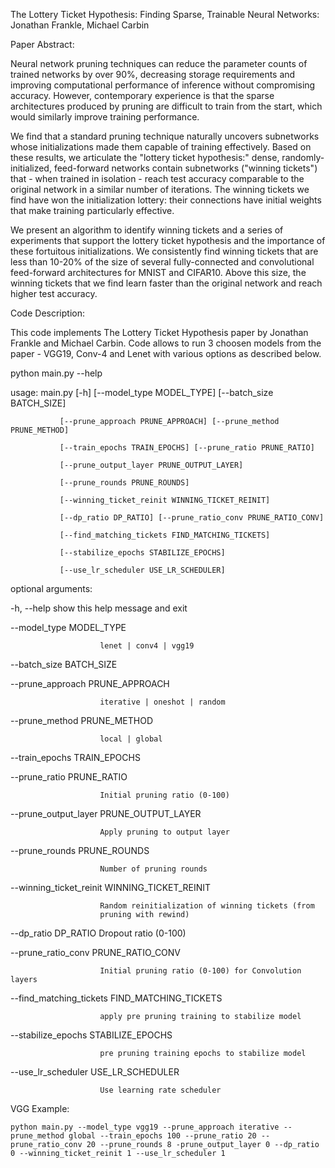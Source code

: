 The Lottery Ticket Hypothesis: Finding Sparse, Trainable Neural Networks:
Jonathan Frankle, Michael Carbin

Paper Abstract:

Neural network pruning techniques can reduce the parameter counts of trained networks by over 90%, decreasing storage requirements and improving computational performance of inference without compromising accuracy. However, contemporary experience is that the sparse architectures produced by pruning are difficult to train from the start, which would similarly improve training performance.

We find that a standard pruning technique naturally uncovers subnetworks whose initializations made them capable of training effectively. Based on these results, we articulate the "lottery ticket hypothesis:" dense, randomly-initialized, feed-forward networks contain subnetworks ("winning tickets") that - when trained in isolation - reach test accuracy comparable to the original network in a similar number of iterations. The winning tickets we find have won the initialization lottery: their connections have initial weights that make training particularly effective.

We present an algorithm to identify winning tickets and a series of experiments that support the lottery ticket hypothesis and the importance of these fortuitous initializations. We consistently find winning tickets that are less than 10-20% of the size of several fully-connected and convolutional feed-forward architectures for MNIST and CIFAR10. Above this size, the winning tickets that we find learn faster than the original network and reach higher test accuracy.

Code Description:

This code implements The Lottery Ticket Hypothesis paper by Jonathan Frankle and Michael Carbin. Code allows to run 3 choosen models from the paper - VGG19, Conv-4 and Lenet with various options as described below. 

python main.py --help

usage: main.py [-h] [--model_type MODEL_TYPE] [--batch_size BATCH_SIZE]

               [--prune_approach PRUNE_APPROACH] [--prune_method PRUNE_METHOD]
               
               [--train_epochs TRAIN_EPOCHS] [--prune_ratio PRUNE_RATIO]
               
               [--prune_output_layer PRUNE_OUTPUT_LAYER]
               
               [--prune_rounds PRUNE_ROUNDS]
               
               [--winning_ticket_reinit WINNING_TICKET_REINIT]
               
               [--dp_ratio DP_RATIO] [--prune_ratio_conv PRUNE_RATIO_CONV]
               
               [--find_matching_tickets FIND_MATCHING_TICKETS]
               
               [--stabilize_epochs STABILIZE_EPOCHS]
               
               [--use_lr_scheduler USE_LR_SCHEDULER]
               

optional arguments:

  -h, --help            show this help message and exit
  
  --model_type MODEL_TYPE
  
                        lenet | conv4 | vgg19
                        
  --batch_size BATCH_SIZE
  
  --prune_approach PRUNE_APPROACH
  
                        iterative | oneshot | random
                        
  --prune_method PRUNE_METHOD
  
                        local | global
                        
  --train_epochs TRAIN_EPOCHS
  
  --prune_ratio PRUNE_RATIO
  
                        Initial pruning ratio (0-100)
                        
  --prune_output_layer PRUNE_OUTPUT_LAYER
  
                        Apply pruning to output layer
                        
  --prune_rounds PRUNE_ROUNDS
  
                        Number of pruning rounds
                        
  --winning_ticket_reinit WINNING_TICKET_REINIT
  
                        Random reinitialization of winning tickets (from
                        pruning with rewind)
                        
  --dp_ratio DP_RATIO   Dropout ratio (0-100)
  
  --prune_ratio_conv PRUNE_RATIO_CONV
  
                        Initial pruning ratio (0-100) for Convolution layers
                        
  --find_matching_tickets FIND_MATCHING_TICKETS
  
                        apply pre pruning training to stabilize model
                        
  --stabilize_epochs STABILIZE_EPOCHS
  
                        pre pruning training epochs to stabilize model
                        
  --use_lr_scheduler USE_LR_SCHEDULER
  
                        Use learning rate scheduler
                        

VGG Example:

    python main.py --model_type vgg19 --prune_approach iterative --prune_method global --train_epochs 100 --prune_ratio 20 --prune_ratio_conv 20 --prune_rounds 8 -prune_output_layer 0 --dp_ratio 0 --winning_ticket_reinit 1 --use_lr_scheduler 1
